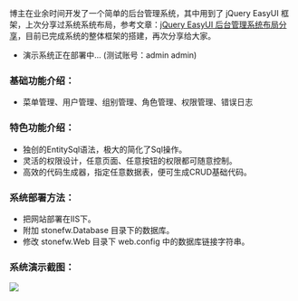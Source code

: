 
博主在业余时间开发了一个简单的后台管理系统，其中用到了 jQuery EasyUI 框架，上次分享过系统系统布局，参考文章：[jQuery EasyUI 后台管理系统布局分享](http://shijiajie.com/2014/10/27/frontend-jquery-easyui-layout-demo/)，目前已完成系统的整体框架的搭建，再次分享给大家。

- 演示系统正在部署中... (测试账号：admin admin)

### 基础功能介绍：
- 菜单管理、用户管理、组别管理、角色管理、权限管理、错误日志

### 特色功能介绍：
- 独创的EntitySql语法，极大的简化了Sql操作。
- 灵活的权限设计，任意页面、任意按钮的权限都可随意控制。
- 高效的代码生成器，指定任意数据表，便可生成CRUD基础代码。

### 系统部署方法：
- 把网站部署在IIS下。
- 附加 stonefw.Database 目录下的数据库。
- 修改 stonefw.Web 目录下 web.config 中的数据库链接字符串。

### 系统演示截图：
<!-- more --> 
![](http://7xkhp9.com1.z0.glb.clouddn.com/blog/donet-opensource-stonefw-introduction/1.png)
